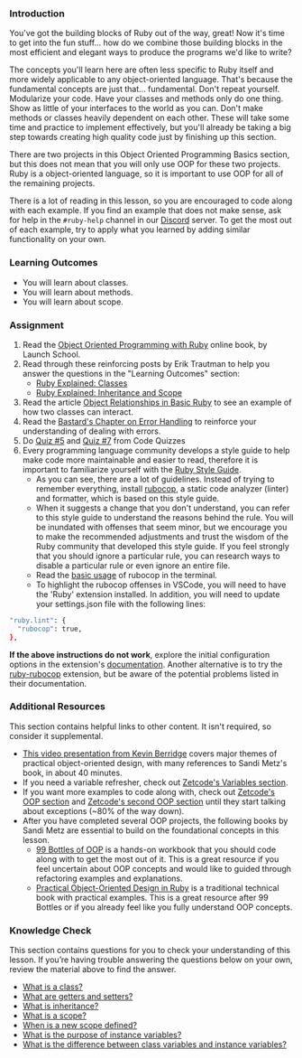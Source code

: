 ### Introduction

You've got the building blocks of Ruby out of the way, great! Now it's time to get into the fun stuff... how do we combine those building blocks in the most efficient and elegant ways to produce the programs we'd like to write?

The concepts you'll learn here are often less specific to Ruby itself and more widely applicable to any object-oriented language. That's because the fundamental concepts are just that... fundamental. Don't repeat yourself. Modularize your code. Have your classes and methods only do one thing. Show as little of your interfaces to the world as you can. Don't make methods or classes heavily dependent on each other. These will take some time and practice to implement effectively, but you'll already be taking a big step towards creating high quality code just by finishing up this section.

There are two projects in this Object Oriented Programming Basics section, but this does not mean that you will only use OOP for these two projects. Ruby is a object-oriented language, so it is important to use OOP for all of the remaining projects.

There is a lot of reading in this lesson, so you are encouraged to code along with each example. If you find an example that does not make sense, ask for help in the `#ruby-help` channel in our [Discord](https://discord.gg/fbFCkYabZB) server. To get the most out of each example, try to apply what you learned by adding similar functionality on your own.

### Learning Outcomes

- You will learn about classes.
- You will learn about methods.
- You will learn about scope.

### Assignment

<div class="lesson-content__panel" markdown="1">

1. Read the [Object Oriented Programming with Ruby](https://launchschool.com/books/oo_ruby) online book, by Launch School.
1. Read through these reinforcing posts by Erik Trautman to help you answer the questions in the "Learning Outcomes" section:
    * [Ruby Explained: Classes](http://www.eriktrautman.com/posts/ruby-explained-classes)
    * [Ruby Explained: Inheritance and Scope](http://www.eriktrautman.com/posts/ruby-explained-inheritance-and-scope)
1. Read the article [Object Relationships in Basic Ruby](https://medium.com/@marcellamaki/object-relationships-in-basic-ruby-1af5773fff48) to see an example of how two classes can interact.
1. Read the [Bastard's Chapter on Error Handling](http://ruby.bastardsbook.com/chapters/exception-handling/) to reinforce your understanding of dealing with errors.
1. Do [Quiz #5](http://www.codequizzes.com/ruby/beginner/intro-object-oriented-programming) and [Quiz #7](http://www.codequizzes.com/ruby/beginner/modules-classes-inheritance) from Code Quizzes
1. Every programming language community develops a style guide to help make code more maintainable and easier to read, therefore it is important to familiarize yourself with the [Ruby Style Guide](https://rubystyle.guide/).
    * As you can see, there are a lot of guidelines. Instead of trying to remember everything, install [rubocop](https://docs.rubocop.org/rubocop/installation.html), a static code analyzer (linter) and formatter, which is based on this style guide.
    * When it suggests a change that you don't understand, you can refer to this style guide to understand the reasons behind the rule. You will be inundated with offenses that seem minor, but we encourage you to make the recommended adjustments and trust the wisdom of the Ruby community that developed this style guide. If you feel strongly that you should ignore a particular rule, you can research ways to disable a particular rule or even ignore an entire file.
    * Read the [basic usage](https://docs.rubocop.org/rubocop/usage/basic_usage.html) of rubocop in the terminal.
    * To highlight the rubocop offenses in VSCode, you will need to have the 'Ruby' extension installed. In addition, you will need to update your settings.json file with the following lines:

~~~bash
"ruby.lint": {
  "rubocop": true,
},
~~~

**If the above instructions do not work**, explore the initial configuration options in the extension's [documentation](https://marketplace.visualstudio.com/items?itemName=rebornix.Ruby). Another alternative is to try the [ruby-rubocop](https://marketplace.visualstudio.com/items?itemName=misogi.ruby-rubocop) extension, but be aware of the potential problems listed in their documentation.

</div>

### Additional Resources
This section contains helpful links to other content. It isn't required, so consider it supplemental.

* [This video presentation from Kevin Berridge](http://vimeo.com/91672848) covers major themes of practical object-oriented design, with many references to Sandi Metz's book, in about 40 minutes.
* If you need a variable refresher, check out [Zetcode's Variables section](https://zetcode.com/lang/rubytutorial/variables/).
* If you want more examples to code along with, check out [Zetcode's OOP section](http://zetcode.com/lang/rubytutorial/oop/) and [Zetcode's second OOP section](https://zetcode.com/lang/rubytutorial/oop/) until they start talking about exceptions (~80% of the way down).
* After you have completed several OOP projects, the following books by Sandi Metz are essential to build on the foundational concepts in this lesson.
    * [99 Bottles of OOP](https://sandimetz.com/99bottles) is a hands-on workbook that you should code along with to get the most out of it. This is a great resource if you feel uncertain about OOP concepts and would like to guided through refactoring examples and explanations.
    * [Practical Object-Oriented Design in Ruby](https://www.poodr.com/) is a traditional technical book with practical examples. This is a great resource after 99 Bottles or if you already feel like you fully understand OOP concepts.

### Knowledge Check

This section contains questions for you to check your understanding of this lesson. If you’re having trouble answering the questions below on your own, review the material above to find the answer.

- <a class="knowledge-check-link" href="https://launchschool.com/books/oo_ruby/read/the_object_model#classesdefineobjects">What is a class?</a>
- <a class="knowledge-check-link" href="https://www.eriktrautman.com/posts/ruby-explained-classes">What are getters and setters?</a>
- <a class="knowledge-check-link" href="https://www.eriktrautman.com/posts/ruby-explained-classes">What is inheritance?</a>
- <a class="knowledge-check-link" href="https://www.eriktrautman.com/posts/ruby-explained-inheritance-and-scope">What is a scope?</a>
- <a class="knowledge-check-link" href="https://www.eriktrautman.com/posts/ruby-explained-inheritance-and-scope">When is a new scope defined?</a>
- <a class="knowledge-check-link" href="https://launchschool.com/books/oo_ruby/read/classes_and_objects_part1#instancevariables">What is the purpose of instance variables?</a>
- <a class="knowledge-check-link" href="https://www.eriktrautman.com/posts/ruby-explained-classes">What is the difference between class variables and instance variables?</a>
